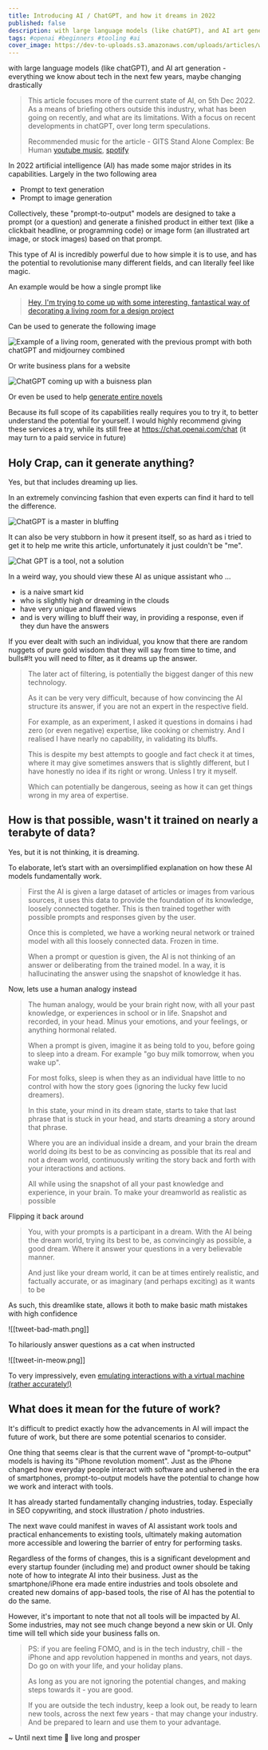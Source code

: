 ```yaml
---
title: Introducing AI / ChatGPT, and how it dreams in 2022
published: false
description: with large language models (like chatGPT), and AI art generation - everything we know about tech in the next few years, maybe changing drastically
tags: #openai #beginners #tooling #ai 
cover_image: https://dev-to-uploads.s3.amazonaws.com/uploads/articles/wddjpm3c5q85na37xtrr.png
---
```


with large language models (like chatGPT), and AI art generation - everything we know about tech in the next few years, maybe changing drastically

> This article focuses more of the current state of AI, on 5th Dec 2022. As a means of briefing others outside this industry, what has been going on recently, and what are its limitations. With a focus on recent developments in chatGPT, over long term speculations.
> 
> Recommended music for the article - GITS Stand Alone Complex: Be Human
> [youtube music](https://music.youtube.com/playlist?list=OLAK5uy_meCQS7-RZ4TX2ku8XkVGxW41J9gkfQTto&feature=share), [spotify](https://open.spotify.com/album/4yXX0zQxFl88hAV7FauBZ7)

In 2022 artificial intelligence (AI) has made some major strides in its capabilities. Largely in the two following area
- Prompt to text generation
- Prompt to image generation

Collectively, these "prompt-to-output" models are designed to take a prompt (or a question) and generate a finished product in either text (like a clickbait headline, or programming code) or image form (an illustrated art image, or stock images) based on that prompt. 

This type of AI is incredibly powerful due to how simple it is to use, and has the potential to revolutionise many different fields, and can literally feel like magic.

An example would be how a single prompt like

> [Hey, I'm trying to come up with some interesting, fantastical way of decorating a living room for a design project](https://twitter.com/GuyP/status/1598020781065527296)

Can be used to generate the following image

![Example of a living room, generated with the previous prompt with both chatGPT and midjourney combined](ai-art-gen-rooms.jpg)

Or write business plans for a website

![ChatGPT coming up with a buisness plan](./chat-gpt-turbo-tax.jpg)

Or even be used to help [generate entire novels](https://andrewmayneblog.wordpress.com/2022/11/30/collaborative-creative-writing-with-openais-chatgpt/)

Because its full scope of its capabilities really requires you to try it, to better understand the potential for yourself. I would highly recommend giving these services a try, while its still free at https://chat.openai.com/chat (it may turn to a paid service in future) 

## Holy Crap, can it generate anything?

Yes, but that includes dreaming up lies. 

In an extremely convincing fashion that even experts can find it hard to tell the difference.

![ChatGPT is a master in bluffing](tweet-ai-bullshit.png)

It can also be very stubborn in how it present itself, so as hard as i tried to get it to help me write this article, unfortunately it just couldn't be "me".

![Chat GPT is a tool, not a solution](tweet-is-it-useful.png)

In a weird way, you should view these AI as unique assistant who ...
- is a naive smart kid
- who is slightly high or dreaming in the clouds
- have very unique and flawed views
- and is very willing to bluff their way, in providing a response, even if they dun have the answers

If you ever dealt with such an individual, you know that there are random nuggets of pure gold wisdom that they will say from time to time, and bulls#!t you will need to filter, as it dreams up the answer.

> The later act of filtering, is potentially the biggest danger of this new technology.
> 
> As it can be very very difficult, because of how convincing the AI structure its answer, if you are not an expert in the respective field. 
> 
> For example, as an experiment, I asked it questions in domains i had zero (or even negative) expertise, like cooking or chemistry. And I realised I have nearly no capability, in validating its bluffs.
> 
> This is despite my best attempts to google and fact check it at times, where it may give sometimes answers that is slightly different, but I have honestly no idea if its right or wrong. Unless I try it myself.
> 
> Which can potentially be dangerous, seeing as how it can get things wrong in my area of expertise.

## How is that possible, wasn't it trained on nearly a terabyte of data?

Yes, but it is not thinking, it is dreaming.

To elaborate, let’s start with an oversimplified explanation on how these AI models fundamentally work.

> First the AI is given a large dataset of articles or images from various sources, it uses this data to provide the foundation of its knowledge, loosely connected together. This is then trained together with possible prompts and responses given by the user.
> 
> Once this is completed, we have a working neural network or trained model with all this loosely connected data. Frozen in time.
> 
> When a prompt or question is given, the AI is not thinking of an answer or deliberating from the trained model. In a way, it is hallucinating the answer using the snapshot of knowledge it has.

Now, lets use a human analogy instead

> The human analogy, would be your brain right now, with all your past knowledge, or experiences in school or in life. Snapshot and recorded, in your head. Minus your emotions, and your feelings, or anything hormonal related.
> 
> When a prompt is given, imagine it as being told to you, before going to sleep into a dream. For example "go buy milk tomorrow, when you wake up".
> 
> For most folks, sleep is when they as an individual have little to no control with how the story goes (ignoring the lucky few lucid dreamers).
> 
> In this state, your mind in its dream state, starts to take that last phrase that is stuck in your head, and starts dreaming a story around that phrase.
> 
> Where you are an individual inside a dream, and your brain the dream world doing its best to be as convincing as possible that its real and not a dream world, continuously writing the story back and forth with your interactions and actions.
> 
> All while using the snapshot of all your past knowledge and experience, in your brain. To make your dreamworld as realistic as possible

Flipping it back around

> You, with your prompts is a participant in a dream.
> With the AI being the dream world, trying its best to be, as convincingly as possible, a good dream. Where it answer your questions in a very believable manner.
> 
> And just like your dream world, it can be at times entirely realistic, and factually accurate, or as imaginary (and perhaps exciting) as it wants to be

As such, this dreamlike state, allows it both to make basic math mistakes with high confidence

![[tweet-bad-math.png]]

To hilariously answer questions as a cat when instructed

![[tweet-in-meow.png]]

To very impressively, even [emulating interactions with a virtual machine (rather accurately!)](https://www.engraved.blog/building-a-virtual-machine-inside/)

## What does it mean for the future of work?

It's difficult to predict exactly how the advancements in AI will impact the future of work, but there are some potential scenarios to consider.

One thing that seems clear is that the current wave of "prompt-to-output" models is having its "iPhone revolution moment". Just as the iPhone changed how everyday people interact with software and ushered in the era of smartphones, prompt-to-output models have the potential to change how we work and interact with tools.

It has already started fundamentally changing industries, today. Especially in SEO copywriting, and stock illustration / photo industries.

The next wave could manifest in waves of AI assistant work tools and practical enhancements to existing tools, ultimately making automation more accessible and lowering the barrier of entry for performing tasks.

Regardless of the forms of changes, this is a significant development and every startup founder (including me) and product owner should be taking note of how to integrate AI into their business. Just as the smartphone/iPhone era made entire industries and tools obsolete and created new domains of app-based tools, the rise of AI has the potential to do the same.

However, it's important to note that not all tools will be impacted by AI. Some industries, may not see much change beyond a new skin or UI. Only time will tell which side your business falls on.

> PS: if you are feeling FOMO, and is in the tech industry, chill - the iPhone and app revolution happened in months and years, not days. Do go on with your life, and your holiday plans.  
>   
> As long as you are not ignoring the potential changes, and making steps towards it - you are good.
> 
> If you are outside the tech industry, keep a look out, be ready to learn new tools, across the next few years - that may change your industry. And be prepared to learn and use them to your advantage.

~ Until next time 🖖 live long and prosper